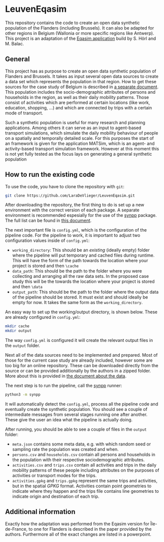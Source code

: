 # LeuvenEqasim
This repository contains the code to create an open data synthetic population of the Flanders (including Brussels). It can also be adapted for other regions in Belgium (Wallonia or more specific regions like Antwerp). This project is an adaptation of the [Eqasim application](https://github.com/eqasim-org/ile-de-france) build by S. Hörl and M. Balac. 

## General
This project has as purpose to create an open data synthetic population of Flanders and Brussels. It takes as input several open data sources to create a data set which represents the population in that region. How to get these sources for the case study of Belgium is described in [a separate document](docs/data.md). This population includes the socio-demographic attributes of persons and households in the region, as well as their daily mobility patterns. Those consist of activities which are performed at certain locations (like work, education, shopping, ...) and which are connected by trips with a certain mode of transport.

Such a synthetic population is useful for many research and planning applications. Among others it can serve as an input to agent-based transport simulations, which simulate the daily mobility behaviour of people on a spatially and temporally detailed scale. For this purposes the start of an framework is given for the application MATSim, which is an agent- and activity-based transport simulation framework. However at this moment this is not yet fully tested as the focus lays on generating a general synthetic population

## How to run the existing code

To use the code, you have to clone the repository with `git`:
```bash
git clone https://github.com/LaraDeVlieger/LeuvenEqasim.git
```
After downloading the repository, the first thing to do is set up a new environment with the correct version of each package. A separate environment is recommended espesially for the use of the [synpp](https://github.com/eqasim-org/synpp) package. The full list can be found in [this document](requirements.txt). 

The next important file is `config.yml`, which is the configuration of the pipeline code.
For the pipeline to work, it is important to adjust two configuration values inside of `config.yml`:

- `working_directory`: This should be an *existing* (ideally empty) folder where the pipeline will put temporary and cached files during runtime. This will have the form of the path towards the location where your project is stored and then `\cache`
- `data_path`: This should be the path to the folder where you were collecting and arranging all the raw data sets. In the proposed case study this will be the towards the location where your project is stored and then `\data`
- `output_path`: This should be the path to the folder where the output data of the pipeline should be stored. It must exist and should ideally be empty for now. It takes the same form as the `working_directory`. 

An easy way to set up the working/output directory, is shown below. These are already configured in `config.yml`:

```bash
mkdir cache
mkdir output
```

The way `config.yml` is configured it will create the relevant output files in the `output` folder.

Next all of the data sources need to be implemented and prepared. Most of those for the current case study are already included, however some are too big for an online repository. These can be downloaded directly from the source or can be provided additionally by the authors in a zipped folder. More about this is provided in [the document about the data](docs/data.md). 

The next step is to run the pipeline, call the [synpp](https://github.com/eqasim-org/synpp) runner:

```bash
python3 -m synpp
```

It will automatically detect the `config.yml`, process all the pipeline code and eventually create the synthetic population. You should see a couple of intermediate messages from several stages running one after another. These give the user an idea what the pipeline is actually doing. 

After running, you should be able to see a couple of files in the `output` folder:

- `meta.json` contains some meta data, e.g. with which random seed or sampling
rate the population was created and when.
- `persons.csv` and `households.csv` contain all persons and households in the
population with their respective sociodemographic attributes.
- `activities.csv` and `trips.csv` contain all activities and trips in the
daily mobility patterns of these people including attributes on the purposes
of activities or transport modes for the trips.
- `activities.gpkg` and `trips.gpkg` represent the same trips and
activities, but in the spatial *GPKG* format. Activities contain point
geometries to indicate where they happen and the trips file contains line
geometries to indicate origin and destination of each trip.


## Additional information
Exactly how the adaptation was performed from the Eqasim version for Île-de-France, to one for Flanders is described in the paper provided by the authors. Furthermore all of the exact changes are listed in a powerpoint. 


